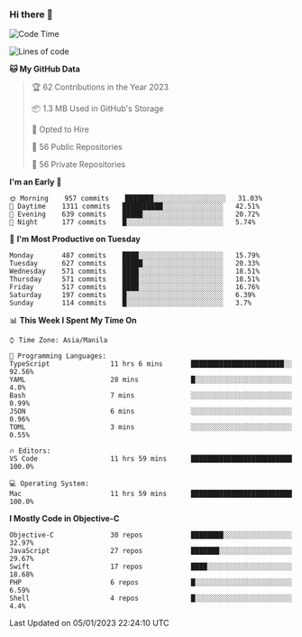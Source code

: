 ### Hi there 👋

<!--START_SECTION:waka-->
![Code Time](http://img.shields.io/badge/Code%20Time-3%2C514%20hrs%2051%20mins-blue)

![Lines of code](https://img.shields.io/badge/From%20Hello%20World%20I%27ve%20Written-2%20Million%20lines%20of%20code-blue)

**🐱 My GitHub Data** 

> 🏆 62 Contributions in the Year 2023
 > 
> 📦 1.3 MB Used in GitHub's Storage 
 > 
> 💼 Opted to Hire
 > 
> 📜 56 Public Repositories 
 > 
> 🔑 56 Private Repositories  
 > 
**I'm an Early 🐤** 

```text
🌞 Morning    957 commits    ███████░░░░░░░░░░░░░░░░░░   31.03% 
🌆 Daytime    1311 commits   ██████████░░░░░░░░░░░░░░░   42.51% 
🌃 Evening    639 commits    █████░░░░░░░░░░░░░░░░░░░░   20.72% 
🌙 Night      177 commits    █░░░░░░░░░░░░░░░░░░░░░░░░   5.74%

```
📅 **I'm Most Productive on Tuesday** 

```text
Monday       487 commits    ████░░░░░░░░░░░░░░░░░░░░░   15.79% 
Tuesday      627 commits    █████░░░░░░░░░░░░░░░░░░░░   20.33% 
Wednesday    571 commits    ████░░░░░░░░░░░░░░░░░░░░░   18.51% 
Thursday     571 commits    ████░░░░░░░░░░░░░░░░░░░░░   18.51% 
Friday       517 commits    ████░░░░░░░░░░░░░░░░░░░░░   16.76% 
Saturday     197 commits    █░░░░░░░░░░░░░░░░░░░░░░░░   6.39% 
Sunday       114 commits    █░░░░░░░░░░░░░░░░░░░░░░░░   3.7%

```


📊 **This Week I Spent My Time On** 

```text
⌚︎ Time Zone: Asia/Manila

💬 Programming Languages: 
TypeScript               11 hrs 6 mins       ███████████████████████░░   92.56% 
YAML                     28 mins             █░░░░░░░░░░░░░░░░░░░░░░░░   4.0% 
Bash                     7 mins              ░░░░░░░░░░░░░░░░░░░░░░░░░   0.99% 
JSON                     6 mins              ░░░░░░░░░░░░░░░░░░░░░░░░░   0.96% 
TOML                     3 mins              ░░░░░░░░░░░░░░░░░░░░░░░░░   0.55%

🔥 Editors: 
VS Code                  11 hrs 59 mins      █████████████████████████   100.0%

💻 Operating System: 
Mac                      11 hrs 59 mins      █████████████████████████   100.0%

```

**I Mostly Code in Objective-C** 

```text
Objective-C              30 repos            ████████░░░░░░░░░░░░░░░░░   32.97% 
JavaScript               27 repos            ███████░░░░░░░░░░░░░░░░░░   29.67% 
Swift                    17 repos            ████░░░░░░░░░░░░░░░░░░░░░   18.68% 
PHP                      6 repos             █░░░░░░░░░░░░░░░░░░░░░░░░   6.59% 
Shell                    4 repos             █░░░░░░░░░░░░░░░░░░░░░░░░   4.4%

```



 Last Updated on 05/01/2023 22:24:10 UTC
<!--END_SECTION:waka-->


<!--
**rad182/rad182** is a ✨ _special_ ✨ repository because its `README.md` (this file) appears on your GitHub profile.

Here are some ideas to get you started:

- 🔭 I’m currently working on ...
- 🌱 I’m currently learning ...
- 👯 I’m looking to collaborate on ...
- 🤔 I’m looking for help with ...
- 💬 Ask me about ...
- 📫 How to reach me: ...
- 😄 Pronouns: ...
- ⚡ Fun fact: ...
-->
